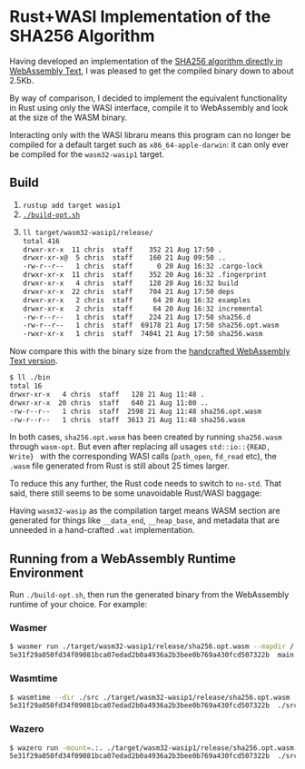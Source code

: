 # Rust+WASI Implementation of the SHA256 Algorithm

Having developed an implementation of the [SHA256 algorithm directly in WebAssembly Text](https://github.com/ChrisWhealy/wasm_sha256), I was pleased to get the compiled binary down to about 2.5Kb.

By way of comparison, I decided to implement the equivalent functionality in Rust using only the WASI interface, compile it to WebAssembly and look at the size of the WASM binary.

Interacting only with the WASI libraru means this program can no longer be compiled for a default target such as `x86_64-apple-darwin`: it can only ever be compiled for the `wasm32-wasip1` target.

## Build

1. `rustup add target wasip1`
2. [`./build-opt.sh`](https://github.com/ChrisWhealy/rust_sha256/blob/master/build-opt.sh)
4. ```bash
   ll target/wasm32-wasip1/release/                                                  
   total 416
   drwxr-xr-x  11 chris  staff    352 21 Aug 17:50 .
   drwxr-xr-x@  5 chris  staff    160 21 Aug 09:50 ..
   -rw-r--r--   1 chris  staff      0 20 Aug 16:32 .cargo-lock
   drwxr-xr-x  11 chris  staff    352 20 Aug 16:32 .fingerprint
   drwxr-xr-x   4 chris  staff    128 20 Aug 16:32 build
   drwxr-xr-x  22 chris  staff    704 21 Aug 17:50 deps
   drwxr-xr-x   2 chris  staff     64 20 Aug 16:32 examples
   drwxr-xr-x   2 chris  staff     64 20 Aug 16:32 incremental
   -rw-r--r--   1 chris  staff    224 21 Aug 17:50 sha256.d
   -rw-r--r--   1 chris  staff  69178 21 Aug 17:50 sha256.opt.wasm
   -rwxr-xr-x   1 chris  staff  74041 21 Aug 17:50 sha256.wasm
   ```

Now compare this with the binary size from the [handcrafted WebAssembly Text version](https://github.com/ChrisWhealy/wasm_sha256/tree/main/bin).

```bash
$ ll ./bin 
total 16
drwxr-xr-x   4 chris  staff   128 21 Aug 11:48 .
drwxr-xr-x  20 chris  staff   640 21 Aug 11:00 ..
-rw-r--r--   1 chris  staff  2598 21 Aug 11:48 sha256.opt.wasm
-rw-r--r--   1 chris  staff  3613 21 Aug 11:48 sha256.wasm
```

In both cases, `sha256.opt.wasm` has been created by running `sha256.wasm` through `wasm-opt`.
But even after replacing all usages `std::io::{READ, Write} ` with the corresponding WASI calls (`path_open`, `fd_read` etc), the `.wasm` file generated from Rust is still about 25 times larger.

To reduce this any further, the Rust code needs to switch to `no-std`.
That said, there still seems to be some unavoidable Rust/WASI baggage:

Having `wasm32-wasip` as the compilation target means WASM section are generated for things like `__data_end`, `__heap_base`, and metadata that are unneeded in a hand-crafted `.wat` implementation.

## Running from a WebAssembly Runtime Environment

Run `./build-opt.sh`, then run the generated binary from the WebAssembly runtime of your choice.
For example:

### Wasmer

```bash
$ wasmer run ./target/wasm32-wasip1/release/sha256.opt.wasm --mapdir /::./src main.rs   
5e31f29a050fd34f09081bca07edad2b0a4936a2b3bee0b769a430fcd507322b  main.rs
```

### Wasmtime

```bash
$ wasmtime --dir ./src ./target/wasm32-wasip1/release/sha256.opt.wasm ./src/main.rs
5e31f29a050fd34f09081bca07edad2b0a4936a2b3bee0b769a430fcd507322b  ./src/main.rs
```

### Wazero

```bash
$ wazero run -mount=.:. ./target/wasm32-wasip1/release/sha256.opt.wasm ./src/main.rs 
5e31f29a050fd34f09081bca07edad2b0a4936a2b3bee0b769a430fcd507322b  ./src/main.rs
```
